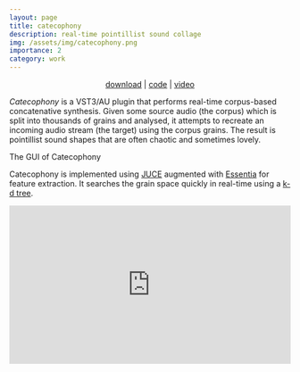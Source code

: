 ```yaml
---
layout: page
title: catecophony
description: real-time pointillist sound collage
img: /assets/img/catecophony.png
importance: 2
category: work
---
```


<p style="text-align: center;">
<a href="https://github.com/ben-hayes/catecophony/releases/tag/v0.0.1-alpha">download</a> |
<a href="https://github.com/ben-hayes/catecophony/">code</a> |
<a href="https://vimeo.com/415074832">video</a></p>

_Catecophony_ is a VST3/AU plugin that performs real-time corpus-based concatenative synthesis. Given some source audio (the corpus) which is split into thousands of grains and analysed, it attempts to recreate an incoming audio stream (the target) using the corpus grains. The result is pointillist sound shapes that are often chaotic and sometimes lovely.

<div class="row">
    <div class="col-sm mt-3 mt-md-0">
        <img class="img-fluid rounded z-depth-1" src="{{ '/assets/img/catecophony.png' | relative_url }}" alt="" title="Catecophony interface"/>
    </div>
</div>
<div class="caption">
    The GUI of Catecophony
</div>

Catecophony is implemented using <a href="https://juce.com/">JUCE</a> augmented with <a href="https://essentia.upf.edu/">Essentia</a> for feature extraction. It searches the grain space quickly in real-time using a <a href="https://en.wikipedia.org/wiki/K-d_tree">k-d tree</a>.


<div style="padding:56.25% 0 0 0;position:relative;"><iframe src="https://player.vimeo.com/video/415074832?title=0&byline=0&portrait=0" style="position:absolute;top:0;left:0;width:100%;height:100%;" frameborder="0" allow="autoplay; fullscreen; picture-in-picture" allowfullscreen></iframe></div><script src="https://player.vimeo.com/api/player.js"></script>
